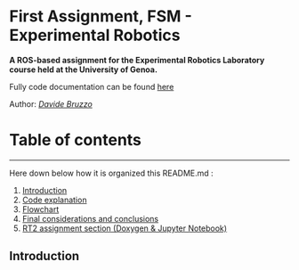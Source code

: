 First Assignment, FSM - Experimental Robotics
================================
**A ROS-based assignment for the Experimental Robotics Laboratory course held at the University of Genoa.**

Fully code documentation can be found [here](https://davidebruzzo.github.io/assignment_FinalStateMachine/)

Author: [*Davide Bruzzo*](mailto:davide.brzo@gmail.com?subject=[GitHub]%20Source%20Han%20Sans)

# Table of contents
****************************
Here down below how it is organized this README.md :

1. [Introduction](#introduction)
2. [Code explanation](#code)
3. [Flowchart](#flowchart)
4. [Final considerations and conclusions](#issues)
5. [RT2 assignment section (Doxygen & Jupyter Notebook)](#jupy)

## Introduction <a name="introduction"></a>
